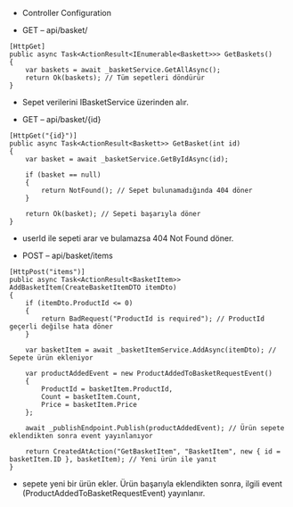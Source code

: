 * Controller Configuration

* GET – api/basket/
```razor
[HttpGet]
public async Task<ActionResult<IEnumerable<Baskett>>> GetBaskets()
{
    var baskets = await _basketService.GetAllAsync();
    return Ok(baskets); // Tüm sepetleri döndürür
}
```
* Sepet verilerini IBasketService üzerinden alır.

* GET – api/basket/{id}
```razor
[HttpGet("{id}")]
public async Task<ActionResult<Baskett>> GetBasket(int id)
{
    var basket = await _basketService.GetByIdAsync(id);

    if (basket == null)
    {
        return NotFound(); // Sepet bulunamadığında 404 döner
    }

    return Ok(basket); // Sepeti başarıyla döner
}
```
* userId ile sepeti arar ve bulamazsa 404 Not Found döner.

* POST – api/basket/items
```razor
[HttpPost("items")]
public async Task<ActionResult<BasketItem>> AddBasketItem(CreateBasketItemDTO itemDto)
{
    if (itemDto.ProductId <= 0)
    {
        return BadRequest("ProductId is required"); // ProductId geçerli değilse hata döner
    }

    var basketItem = await _basketItemService.AddAsync(itemDto); // Sepete ürün ekleniyor

    var productAddedEvent = new ProductAddedToBasketRequestEvent()
    {
        ProductId = basketItem.ProductId,
        Count = basketItem.Count,
        Price = basketItem.Price
    };

    await _publishEndpoint.Publish(productAddedEvent); // Ürün sepete eklendikten sonra event yayınlanıyor

    return CreatedAtAction("GetBasketItem", "BasketItem", new { id = basketItem.ID }, basketItem); // Yeni ürün ile yanıt
}
```
* sepete yeni bir ürün ekler. Ürün başarıyla eklendikten sonra, ilgili event (ProductAddedToBasketRequestEvent) yayınlanır.
